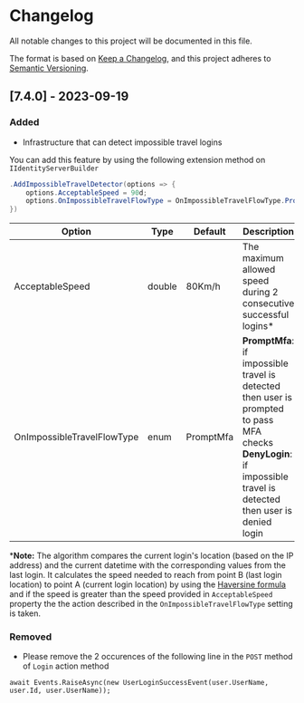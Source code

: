 ﻿# Changelog

All notable changes to this project will be documented in this file.

The format is based on [Keep a Changelog](https://keepachangelog.com/en/1.0.0/),
and this project adheres to [Semantic Versioning](https://semver.org/spec/v2.0.0.html).

## [7.4.0] - 2023-09-19
### Added
- Infrastructure that can detect impossible travel logins

You can add this feature by using the following extension method on `IIdentityServerBuilder`

```csharp
.AddImpossibleTravelDetector(options => {
    options.AcceptableSpeed = 90d;
    options.OnImpossibleTravelFlowType = OnImpossibleTravelFlowType.PromptMfa;
})
```

| Option                       | Type        | Default   | Description                                                                          
| ---------------------------- | ----------- | --------- | -----------------------------------------------------------------------------------------------------------------------------------------------------------------------
| AcceptableSpeed              | double      | 80Km/h    | The maximum allowed speed during 2 consecutive successful logins*                    
| OnImpossibleTravelFlowType   | enum        | PromptMfa | **PromptMfa**: if impossible travel is detected then user is prompted to pass MFA checks<br>**DenyLogin**: if impossible travel is detected then user is denied login

 
***Note:** The algorithm compares the current login's location (based on the IP address) and the current datetime with the corresponding values from the last login. It calculates the speed needed to reach from point B (last login location) to point A (current login location) by using the [Haversine formula](https://en.wikipedia.org/wiki/Haversine_formula) and if the speed is greater than the speed provided in `AcceptableSpeed` property the the action described in the `OnImpossibleTravelFlowType` setting is taken.

### Removed
- Please remove the 2 occurences of the following line in the `POST` method of `Login` action method

```
await Events.RaiseAsync(new UserLoginSuccessEvent(user.UserName, user.Id, user.UserName));
```